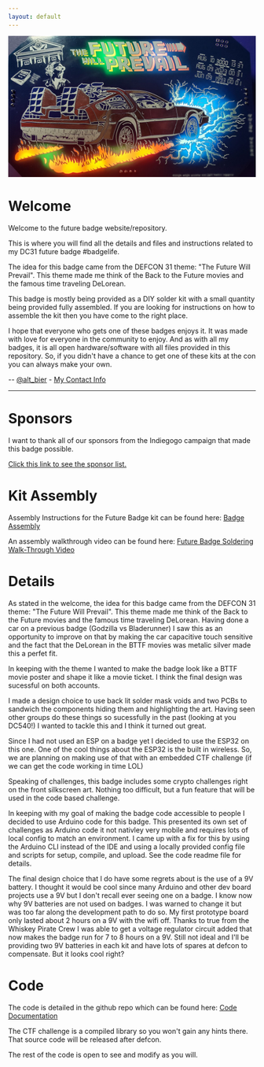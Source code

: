 ```yaml
---
layout: default
---
```


![future badge hero](images/future_badge_hero.jpg)

# Welcome

Welcome to the future badge website/repository.

This is where you will find all the details and files and instructions related to my DC31 future badge #badgelife.

The idea for this badge came from the DEFCON 31 theme: "The Future Will Prevail".
This theme made me think of the Back to the Future movies and the famous time traveling DeLorean.

This badge is mostly being provided as a DIY solder kit with a small quantity being provided fully assembled.
If you are looking for instructions on how to assemble the kit then you have come to the right place.

I hope that everyone who gets one of these badges enjoys it.  It was made with love for everyone in the community to enjoy.  And as with all my badges, it is all open hardware/software with all files provided in this repository.  So, if you didn't have a chance to get one of these kits at the con you can always make your own.

-- [@alt_bier](https://twitter.com/alt_bier)  - [My Contact Info](https://gowen.net/about)

---

# Sponsors

I want to thank all of our sponsors from the Indiegogo campaign that made this badge possible.

[Click this link to see the sponsor list.](future_badge_sponsors.md)

# Kit Assembly

Assembly Instructions for the Future Badge kit can be found here: [Badge Assembly](future_badge_assembly.md)

An assembly walkthrough video can be found here:
[Future Badge Soldering Walk-Through Video](https://youtu.be/ozqXjqQztUM)

# Details

As stated in the welcome, the idea for this badge came from the DEFCON 31 theme: "The Future Will Prevail".
This theme made me think of the Back to the Future movies and the famous time traveling DeLorean.
Having done a car on a previous badge (Godzilla vs Bladerunner) I saw this as an opportunity to improve on that by making the car capacitive touch sensitive and the fact that the DeLorean in the BTTF movies was metalic silver made this a perfet fit.

In keeping with the theme I wanted to make the badge look like a BTTF movie poster and shape it like a movie ticket.
I think the final design was sucessful on both accounts.

I made a design choice to use back lit solder mask voids and two PCBs to sandwich the components hiding them and highlighting the art.
Having seen other groups do these things so sucessfully in the past (looking at you DC540!) I wanted to tackle this and I think it turned out great.

Since I had not used an ESP on a badge yet I decided to use the ESP32 on this one.
One of the cool things about the ESP32 is the built in wireless.
So, we are planning on making use of that with an embedded CTF challenge (if we can get the code working in time LOL)

Speaking of challenges, this badge includes some crypto challenges right on the front silkscreen art.
Nothing too difficult, but a fun feature that will be used in the code based challenge.

In keeping with my goal of making the badge code accessible to people I decided to use Arduino code for this badge.
This presented its own set of challenges as Arduino code it not nativley very mobile and requires lots of local config to match an environment.
I came up with a fix for this by using the Arduino CLI instead of the IDE and using a locally provided config file and scripts for setup, compile, and upload.
See the code readme file for details.

The final design choice that I do have some regrets about is the use of a 9V battery.
I thought it would be cool since many Arduino and other dev board projects use a 9V but I don't recall ever seeing one on a badge.
I know now why 9V batteries are not used on badges.
I was warned to change it but was too far along the development path to do so.
My first prototype board only lasted about 2 hours on a 9V with the wifi off.
Thanks to true from the Whiskey Pirate Crew I was able to get a voltage regulator circuit added that now makes the badge run for 7 to 8 hours on a 9V.
Still not ideal and I'll be providing two 9V batteries in each kit and have lots of spares at defcon to compensate.
But it looks cool right?

# Code

The code is detailed in the github repo which can be found here: [Code Documentation](https://github.com/gowenrw/future_badge/blob/main/code/README.md)

The CTF challenge is a compiled library so you won't gain any hints there.
That source code will be released after defcon.

The rest of the code is open to see and modify as you will.
